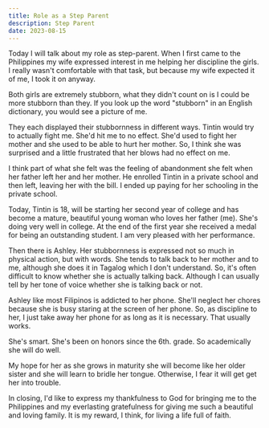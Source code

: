 ```yaml
---
title: Role as a Step Parent
description: Step Parent
date: 2023-08-15
---
```

<div class="text-container">
Today I will talk about my role as step-parent. When I first came to the Philippines my wife expressed interest in me helping her discipline the girls. I really wasn't comfortable with that task, but because my wife expected it of me, I took it on anyway.

Both girls are extremely stubborn, what they didn't count on is I could be more stubborn than they. If you look up the word "stubborn" in an English dictionary, you would see a picture of me.

They each displayed their stubbornness in different ways. Tintin would try to actually fight me. She'd hit me to no effect. She'd used to fight her mother and she used to be able to hurt her mother. So, I think she was surprised and a little frustrated that her blows had no effect on me.

I think part of what she felt was the feeling of abandonment she felt when her father left her and her mother. He enrolled Tintin in a private school and then left, leaving her with the bill. I ended up paying for her schooling in the private school.

Today, Tintin is 18, will be starting her second year of college and has become a mature, beautiful young woman who loves her father (me). She's doing very well in college. At the end of the first year she received a medal for being an outstanding student. I am very pleased with her performance.

Then there is Ashley. Her stubbornness is expressed not so much in physical action, but with words. She tends to talk back to her mother and to me, although she does it in Tagalog which I don't understand. So, it's often difficult to know whether she is actually talking back. Although I can usually tell by her tone of voice whether she is talking back or not.

Ashley like most Filipinos is addicted to her phone. She'll neglect her chores because she is busy staring at the screen of her phone. So, as discipline to her, I just take away her phone for as long as it is necessary. That usually works.

She's smart. She's been on honors since the 6th. grade. So academically she will do well.

My hope for her as she grows in maturity she will become like her older sister and she will learn to bridle her tongue. Otherwise, I fear it will get get her into trouble.

In closing, I'd like to express my thankfulness to God for bringing me to the Philippines and my everlasting gratefulness for giving me such a beautiful and loving family. It is my reward, I think, for living a life full of faith.

</div>
